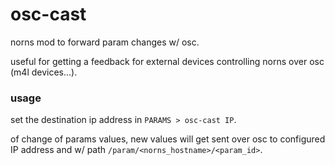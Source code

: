 # osc-cast

norns mod to forward param changes w/ osc.

useful for getting a feedback for external devices controlling norns over osc (m4l devices...).


### usage

set the destination ip address in `PARAMS > osc-cast IP`.

of change of params values, new values will get sent over osc to configured IP address and w/ path `/param/<norns_hostname>/<param_id>`.
